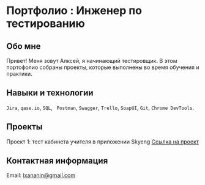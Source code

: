 # Портфолио : Инженер по тестированию


## Обо мне

Привет! Меня зовут Алксей, я начинающий тестировщик. 
В этом портофолио собраны проекты, которые выполнены во время обучения и практики.


## Навыки и технологии
``Jira``, ``qase.io``, ``SQL``, `` Postman``, ``Swagger``, ``Trello``,
``SoapUI``, ``Git``, ``Chrome DevTools``.


## Проекты
Проект 1: тест кабинета учителя в приложении Skyeng
<a href="[https://testqa35.atlassian.net/wiki/spaces/MP/pages/33272/EX1+1](https://lxananin.atlassian.net/wiki/spaces/~5e22dcc35523db0ca66befd7/pages/4947969/1-+2-)https://lxananin.atlassian.net/wiki/spaces/~5e22dcc35523db0ca66befd7/pages/4947969/1-+2-">Ссылка на проект</a>


## Контактная информация
Email: <lxananin@gmail.com>



